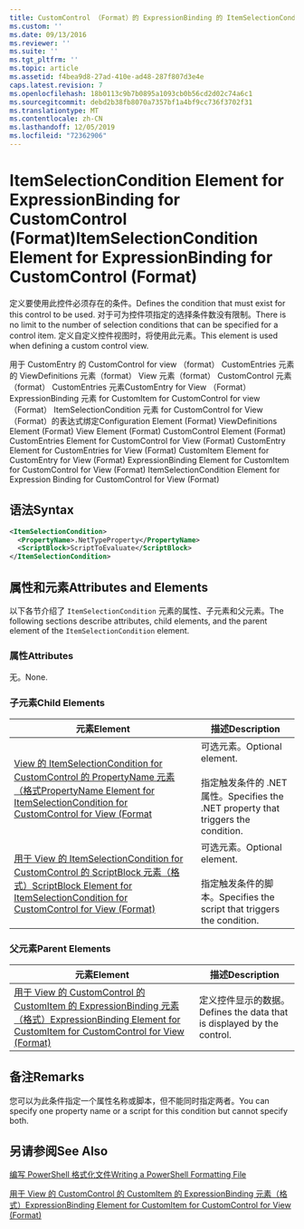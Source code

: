 ```yaml
---
title: CustomControl （Format）的 ExpressionBinding 的 ItemSelectionCondition 元素 |Microsoft Docs
ms.custom: ''
ms.date: 09/13/2016
ms.reviewer: ''
ms.suite: ''
ms.tgt_pltfrm: ''
ms.topic: article
ms.assetid: f4bea9d8-27ad-410e-ad48-287f807d3e4e
caps.latest.revision: 7
ms.openlocfilehash: 18b0113c9b7b0895a1093cb0b56cd2d02c74a6c1
ms.sourcegitcommit: debd2b38fb8070a7357bf1a4bf9cc736f3702f31
ms.translationtype: MT
ms.contentlocale: zh-CN
ms.lasthandoff: 12/05/2019
ms.locfileid: "72362906"
---
```

# <a name="itemselectioncondition-element-for-expressionbinding-for-customcontrol-format"></a><span data-ttu-id="1451a-102">ItemSelectionCondition Element for ExpressionBinding for CustomControl (Format)</span><span class="sxs-lookup"><span data-stu-id="1451a-102">ItemSelectionCondition Element for ExpressionBinding for CustomControl (Format)</span></span>

<span data-ttu-id="1451a-103">定义要使用此控件必须存在的条件。</span><span class="sxs-lookup"><span data-stu-id="1451a-103">Defines the condition that must exist for this control to be used.</span></span> <span data-ttu-id="1451a-104">对于可为控件项指定的选择条件数没有限制。</span><span class="sxs-lookup"><span data-stu-id="1451a-104">There is no limit to the number of selection conditions that can be specified for a control item.</span></span> <span data-ttu-id="1451a-105">定义自定义控件视图时，将使用此元素。</span><span class="sxs-lookup"><span data-stu-id="1451a-105">This element is used when defining a custom control view.</span></span>

<span data-ttu-id="1451a-106">用于 CustomEntry 的 CustomControl for view （format） CustomEntries 元素的 ViewDefinitions 元素（format） View 元素（format） CustomControl 元素（format） CustomEntries 元素CustomEntry for View （Format） ExpressionBinding 元素 for CustomItem for CustomControl for view （Format） ItemSelectionCondition 元素 for CustomControl for View （Format）的表达式绑定</span><span class="sxs-lookup"><span data-stu-id="1451a-106">Configuration Element (Format) ViewDefinitions Element (Format) View Element (Format) CustomControl Element (Format) CustomEntries Element for CustomControl for View (Format) CustomEntry Element for CustomEntries for View (Format) CustomItem Element for CustomEntry for View (Format) ExpressionBinding Element for CustomItem for CustomControl for View (Format) ItemSelectionCondition Element for Expression Binding for CustomControl for View (Format)</span></span>

## <a name="syntax"></a><span data-ttu-id="1451a-107">语法</span><span class="sxs-lookup"><span data-stu-id="1451a-107">Syntax</span></span>

```xml
<ItemSelectionCondition>
  <PropertyName>.NetTypeProperty</PropertyName>
  <ScriptBlock>ScriptToEvaluate</ScriptBlock>
</ItemSelectionCondition>
```

## <a name="attributes-and-elements"></a><span data-ttu-id="1451a-108">属性和元素</span><span class="sxs-lookup"><span data-stu-id="1451a-108">Attributes and Elements</span></span>

<span data-ttu-id="1451a-109">以下各节介绍了 `ItemSelectionCondition` 元素的属性、子元素和父元素。</span><span class="sxs-lookup"><span data-stu-id="1451a-109">The following sections describe attributes, child elements, and the parent element of the `ItemSelectionCondition` element.</span></span>

### <a name="attributes"></a><span data-ttu-id="1451a-110">属性</span><span class="sxs-lookup"><span data-stu-id="1451a-110">Attributes</span></span>

<span data-ttu-id="1451a-111">无。</span><span class="sxs-lookup"><span data-stu-id="1451a-111">None.</span></span>

### <a name="child-elements"></a><span data-ttu-id="1451a-112">子元素</span><span class="sxs-lookup"><span data-stu-id="1451a-112">Child Elements</span></span>

|<span data-ttu-id="1451a-113">元素</span><span class="sxs-lookup"><span data-stu-id="1451a-113">Element</span></span>|<span data-ttu-id="1451a-114">描述</span><span class="sxs-lookup"><span data-stu-id="1451a-114">Description</span></span>|
|-------------|-----------------|
|[<span data-ttu-id="1451a-115">View 的 ItemSelectionCondition for CustomControl 的 PropertyName 元素（格式</span><span class="sxs-lookup"><span data-stu-id="1451a-115">PropertyName Element for ItemSelectionCondition for CustomControl for View (Format</span></span>](./propertyname-element-for-itemselectioncondition-for-customcontrol-for-view-format.md)|<span data-ttu-id="1451a-116">可选元素。</span><span class="sxs-lookup"><span data-stu-id="1451a-116">Optional element.</span></span><br /><br /> <span data-ttu-id="1451a-117">指定触发条件的 .NET 属性。</span><span class="sxs-lookup"><span data-stu-id="1451a-117">Specifies the .NET property that triggers the condition.</span></span>|
|[<span data-ttu-id="1451a-118">用于 View 的 ItemSelectionCondition for CustomControl 的 ScriptBlock 元素（格式）</span><span class="sxs-lookup"><span data-stu-id="1451a-118">ScriptBlock Element for ItemSelectionCondition for CustomControl for View (Format)</span></span>](./scriptblock-element-for-itemselectioncondition-for-customcontrol-for-view-format.md)|<span data-ttu-id="1451a-119">可选元素。</span><span class="sxs-lookup"><span data-stu-id="1451a-119">Optional element.</span></span><br /><br /> <span data-ttu-id="1451a-120">指定触发条件的脚本。</span><span class="sxs-lookup"><span data-stu-id="1451a-120">Specifies the script that triggers the condition.</span></span>|

### <a name="parent-elements"></a><span data-ttu-id="1451a-121">父元素</span><span class="sxs-lookup"><span data-stu-id="1451a-121">Parent Elements</span></span>

|<span data-ttu-id="1451a-122">元素</span><span class="sxs-lookup"><span data-stu-id="1451a-122">Element</span></span>|<span data-ttu-id="1451a-123">描述</span><span class="sxs-lookup"><span data-stu-id="1451a-123">Description</span></span>|
|-------------|-----------------|
|[<span data-ttu-id="1451a-124">用于 View 的 CustomControl 的 CustomItem 的 ExpressionBinding 元素（格式）</span><span class="sxs-lookup"><span data-stu-id="1451a-124">ExpressionBinding Element for CustomItem for CustomControl for View (Format)</span></span>](./expressionbinding-element-for-customitem-for-customcontrol-for-view-format.md)|<span data-ttu-id="1451a-125">定义控件显示的数据。</span><span class="sxs-lookup"><span data-stu-id="1451a-125">Defines the data that is displayed by the control.</span></span>|

## <a name="remarks"></a><span data-ttu-id="1451a-126">备注</span><span class="sxs-lookup"><span data-stu-id="1451a-126">Remarks</span></span>

<span data-ttu-id="1451a-127">您可以为此条件指定一个属性名称或脚本，但不能同时指定两者。</span><span class="sxs-lookup"><span data-stu-id="1451a-127">You can specify one property name or a script for this condition but cannot specify both.</span></span>

## <a name="see-also"></a><span data-ttu-id="1451a-128">另请参阅</span><span class="sxs-lookup"><span data-stu-id="1451a-128">See Also</span></span>

[<span data-ttu-id="1451a-129">编写 PowerShell 格式化文件</span><span class="sxs-lookup"><span data-stu-id="1451a-129">Writing a PowerShell Formatting File</span></span>](./writing-a-powershell-formatting-file.md)

[<span data-ttu-id="1451a-130">用于 View 的 CustomControl 的 CustomItem 的 ExpressionBinding 元素（格式）</span><span class="sxs-lookup"><span data-stu-id="1451a-130">ExpressionBinding Element for CustomItem for CustomControl for View (Format)</span></span>](./expressionbinding-element-for-customitem-for-customcontrol-for-view-format.md)
